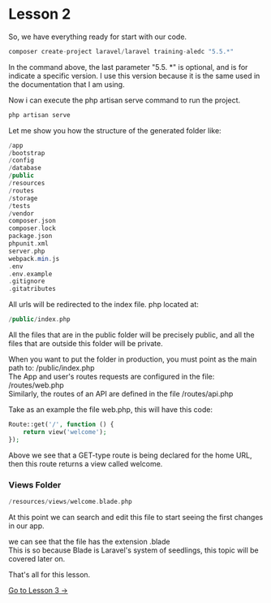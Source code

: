 # Lesson 2

So, we have everything ready for start with our code.


```php
composer create-project laravel/laravel training-aledc "5.5.*"
```

In the command above, the last parameter "5.5. *" is optional, and is for indicate a specific version. I use this version because it is the same used in the documentation that I am using.

Now i can execute the php artisan serve command to run the project.

```php
php artisan serve
```


Let me show you how the structure of the generated folder like:


```php
/app
/bootstrap
/config
/database
/public
/resources
/routes
/storage
/tests
/vendor
composer.json
composer.lock
package.json
phpunit.xml
server.php
webpack.min.js
.env
.env.example
.gitignore
.gitatributes
```



All urls will be redirected to the index file. php located at:
```php
/public/index.php
```

All the files that are in the public folder will be precisely public, and all the files that are outside this folder will be private.

When you want to put the folder in production, you must point as the main path to:  /public/index.php    
The App and user's routes requests are configured in the file:  /routes/web.php     
Similarly, the routes of an API are defined in the file /routes/api.php      


Take as an example the file web.php, this will have this code:      


```php
Route::get('/', function () {
    return view('welcome');
});
```

Above we see that a GET-type route is being declared for the home URL, then this route returns a view called welcome.   

### Views Folder
```php
/resources/views/welcome.blade.php    
```
At this point we can search and edit this file to start seeing the first changes in our app.   

we can see that the file has the extension .blade       
This is so because Blade is Laravel's system of seedlings, this topic will be covered later on.


That's all for this lesson.

[Go to Lesson 3 ->](https://github.com/aledc7/Laravel/blob/master/lesson_3_Routes.md)




